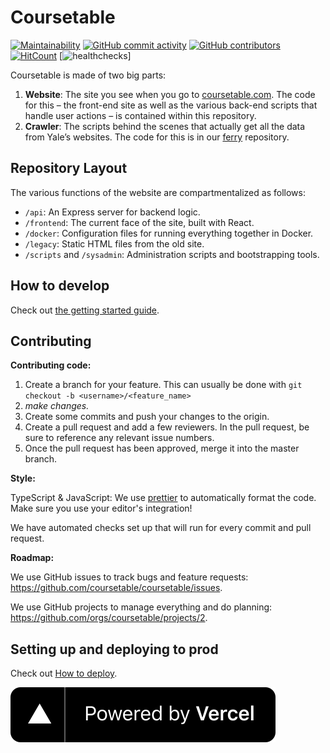 # Coursetable

[![Maintainability](https://api.codeclimate.com/v1/badges/95184f4df3900fd39f04/maintainability)](https://codeclimate.com/github/coursetable/coursetable/maintainability)
[![GitHub commit activity](https://img.shields.io/github/commit-activity/m/coursetable/coursetable?style=flat-square)](https://github.com/coursetable/coursetable/pulls)
[![GitHub contributors](https://img.shields.io/github/contributors/coursetable/coursetable?style=flat-square)](https://github.com/coursetable/coursetable/graphs/contributors)
[![HitCount](http://hits.dwyl.com/coursetable/coursetable.svg)](http://hits.dwyl.com/coursetable/coursetable)
[![healthchecks](https://healthchecks.io/badge/abfa6868-dc8b-41b8-a225-877c73/2kvk7-26-2.svg)]

Coursetable is made of two big parts:

1.  **Website**: The site you see when you go to [coursetable.com](https://coursetable.com). The code for this – the front-end site as well as the various back-end scripts that handle user actions – is contained within this repository.
2.  **Crawler**: The scripts behind the scenes that actually get all the data from Yale’s websites. The code for this is in our [ferry](https://github.com/coursetable/ferry) repository.

## Repository Layout

The various functions of the website are compartmentalized as follows:

- `/api`: An Express server for backend logic.
- `/frontend`: The current face of the site, built with React.
- `/docker`: Configuration files for running everything together in Docker.
- `/legacy`: Static HTML files from the old site.
- `/scripts` and `/sysadmin`: Administration scripts and bootstrapping tools.

## How to develop

Check out [the getting started guide](docs/getting-started.md).

## Contributing

**Contributing code:**

1. Create a branch for your feature. This can usually be done with `git checkout -b <username>/<feature_name>`
2. _make changes._
3. Create some commits and push your changes to the origin.
4. Create a pull request and add a few reviewers. In the pull request, be sure to reference any relevant issue numbers.
5. Once the pull request has been approved, merge it into the master branch.

**Style:**

TypeScript & JavaScript: We use [prettier](https://prettier.io/) to automatically format the code. Make sure you use your editor's integration!

We have automated checks set up that will run for every commit and pull request.

**Roadmap:**

We use GitHub issues to track bugs and feature requests: https://github.com/coursetable/coursetable/issues.

We use GitHub projects to manage everything and do planning: https://github.com/orgs/coursetable/projects/2.

## Setting up and deploying to prod

Check out [How to deploy](docs/how-to-deploy.md).

[![powered-by-vercel](/frontend/src/images/powered-by-vercel.svg)](https://vercel.com/?utm_source=coursetable&utm_campaign=oss)
